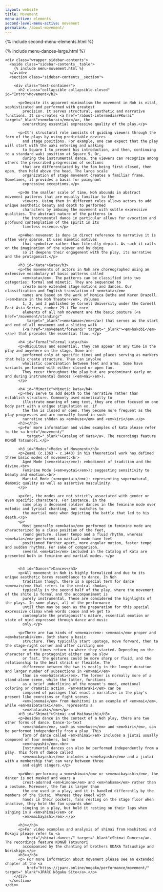 ```yaml
---
layout: website
title: Movement
menu-active: elements
second-level-menu-active: movement
permalink: /about-movement/
---
```


{% include second-menu-elements.html %}

<main class="page-content">
  <div class="text-container">
    {% include menu-dances-large.html %}

    <div class="wrapper sidebar-contents">
      <aside class="sidebar-contents__table">
        {% include menu-movement.html %}
      </aside>
      <section class="sidebar-contents__section">

        <div class="text-container">
          <h2 class="collapsible collapsible-closed" id="Intro">Movement</h2>

          <p>Despite its apparent minimalism the movement in Noh is vital, sophisticated and performed with greatest
            precision. It serves structural, easthetic and narrative functions. It co-creates <a href="/about-intermedia/#Kurai" target="_blank"><em>kurai</em></a>, the
            overarching essential expressive quality of the play.</p>

          <p>It's structural role consists of guiding viewers through the form of the plays by using predictable devices
            and stage positions. For example, one can expect that the play will start with the waki entering and walking
            to Square 1 to present his introduction, and then, continuing to a standard waki position at Square 5. Or,
            during the instrumental dance, the viewers can recognize among others the prescribed progression of sections
            that are differentiated by the fan being first closed, then open, then held above the head. The large scale
            organization of stage movement creates a familiar frame. Sometimes, it provides a basis for poingnant
            expressive exceptions.</p>

          <p>On the smaller scale of time, Noh abounds in abstract movement patterns that are equally familiar to the
            viewers. Using them in different roles allows actors to add unique aesthetic beauty and depth to performed
            characters by imbuing the movement with subtle expressive qualities. The abstract nature of the patterns in
            the instrumental dance in particular allows for evocation and profound contemplation of the spirit in its
            timeless essence.</p>

          <p>When movement is done in direct reference to narrative it is often very sparse. It uses mimetic motives
            that symbolize rather than literally depict. As such it calls on the imagination of the viewer and by doing
            so it deepens their engagement with the play, its narrative and the protagonist.</p>

          <h3 id="Kata">Kata</h3>
          <p>The movements of actors in Noh are choreographed using an extensive vocabulary of basic patterns called
            <em>kata</em>. The patterns can be classified into two categories: formal and mimetic. They are sequenced to
            create more extended stage motions and dances. Our classification and English translation of <em>kata</em>
            names are based on the work of Monica Bethe and Karen Brazell. (<em>Dance in the Noh Theater</em>, Volumes
            1, 2, and 3 published by Cornell University under the Cornell East Asia Series, number 29.) The core
            elements of all noh movement are the basic posture (<a href="/movement/standing/"
              target="_blank"><em>kamae</em></a>) that serves as the start and end of all movement and a sliding walk
            (<a href="/movement/forward/" target="_blank"><em>hakobi</em></a>) that provides the essential flow. </p>

          <h4 id="Formal">Formal kata</h4>
          <p>Ubiquitous and essential, they can appear at any time in the play and anywhere on the stage. Some are
            performed only at specific times and places serving as markers that help create structure. They can involve
            wholistic coordination between feet and arms. Some have variants performed with either closed or open fan.
            They recur throughout the play but are predominant early on and during instrumental dances (<em>mai</em>).
          </p>

          <h4 id="Mimetic">Mimetic kata</h4>
          <p>They serve to add depth to the narrative rather than establish structure. Commonly used mimetically to
            illustrate meaning of sung text, they are often focused on one body part with a unique stipulation ex. if
            the fan is closed or open. They become more frequent as the play progresses and are normally found in such
            narrative shōdan as <em>kuse</em> and <em>kiri</em>.</p>
          <h3></h3>
          <p>For more information and video examples of kata please refer to the <a href="/movement/"
              target="_blank">Catalog of Kata</a>. The recordings feature KONGŌ Tatsunori.</p>

          <h3 id="Modes">Modes of Movement</h3>
          <p>Zeami (c.1363 - c.1443) in his theoretical work has defined three basic modes of movement:<br>
            Aged Mode (<em>rōtai</em>): embodiment of tradition and the divine.<br>
            Feminine Mode (<em>nyotai</em>): suggesting sensitivity to beauty and emotion.<br>
            Martial Mode (<em>guntai</em>): representing supernatural, demonic quality as well as assertive masculinity.
          </p>

          <p>Yet, the modes are not strictly associated with gender or even specific characters. For instance, in the
            same play a deceased soldier dances in the feminine mode over melodic and lyrical chanting, but switches to
            the martial mode when depicting the battle that led to his death.</p>
          <p>
            Most generally <em>kata</em> performed in feminine mode are characterized by a close position of the feet,
            round gesture, slower tempo and a fluid rhythm, whereas <em>kata</em> performed in martial mode have feet
            positioned further apart, more angular motion, faster tempo and sudden rhythms. For sake of comparison,
            several <em>kata</em> included in the Catalog of Kata are presented both in feminine and martial modes. </p>


          <h3 id="Dances">Dances</h3>
          <p>All movement in Noh is highly formalized and due to its unique aesthetic bares resemblance to dance. In Noh
            tradition though, there is a special term for dance <em>mai</em> that refers to the central shōdan,
            typically in the second half of the play, where the movement of the shite is formal and the accompaniment is
            purely instrumental. These are considered the highlights of the plays. In some plays, all of the performance
            until then may be seen as the preparation for this special expressive climax when words cease and we get to
            contemplate the protagonist's nature, essential emotion or state of mind expressed through dance and music
            only.</p>

          <p>There are two kinds of <em>mai</em>: <em>mai</em> proper and <em>hataraki</em>. Both share a basic
            structure. They typically start upstage, move forward, then to the stage-right corner and after circling one
            or more times return to where they started. Depending on the character of the protagonist either can be slow
            or fast, the gestures could be more sharp or fluid, and the relationship to the beat strict or flexible. The
            difference between the two is mostly in the longer duration and larger number of subsections in <em>mai</em>
            than in <em>hataraki</em>. The former is normally more of a stand-alone scene, while the latter, functions
            as a brief underlining of the moment's mood, emotional coloring or dramatic action. <em>Hataraki</em> can be
            composed of passages that enact a narrative in the play's present like exorcisms or fight scenes.
            <em>Jonomai</em> from Hashitomi is an example of <em>mai</em>, while <em>maibataraki</em>, represents a
            <em>hataraki</em></p>
          <H3 id="Shimai">Shimai and Maibayashi</H3>
          <p>Besides dance in the context of a Noh play, there are two other forms of dance. Dance-to-text
            <em>shōdan</em>, such as <em>kuse</em> and <em>kiri</em>, can be performed independently from a play. This
            form of dance called <em>shimai</em> includes a jiutai usually composed of four members, but no
            <em>hayashi</em>.<br>
            Instrumental dances can also be performed independently from a play. This form of dance called
            <em>maibayashi</em> includes a <em>hayashi</em> and a jiutai with a membership that can vary between three
            and eight singers.</p>

          <p>When performing a <em>shimai</em> or <em>maibayashi</em>, the dancer is not masked and wears a
            crest-adorned <em>kimono</em> and <em>hakama</em> rather than a costume. Moreover, the fan is larger than
            the one used in a play, and it is handled differently by the members of the jiutai. Whereas they kneel with
            hands in their pockets, fans resting on the stage floor when inactive, they hold the fan upwards when
            singing in a play, but hold it resting on their laps when singing in a <em>shimai</em> or
            <em>maibayashi</em>.</p>

          <h3></h3>
          <p>For video examples and analysis of shimai from Hashitomi and Kokaji please refer to <a
              href="/shimai-dances/" target="_blank">Shimai Dances</a>. The recordings feature KONGŌ Tatsunori
            accompanied by the chanting of brothers UDAKA Tatsushige and Norishige.</p>
          <h3></h3>
          <p> For more information about movement please see an extended chapter at the <a
              href="https://jparc.online/nogaku/performance/movement/"  target="_blank">JPARC Nōgaku Site</a>.</p>
        </div>
      </section>
    </div>
  </div>
</main>

